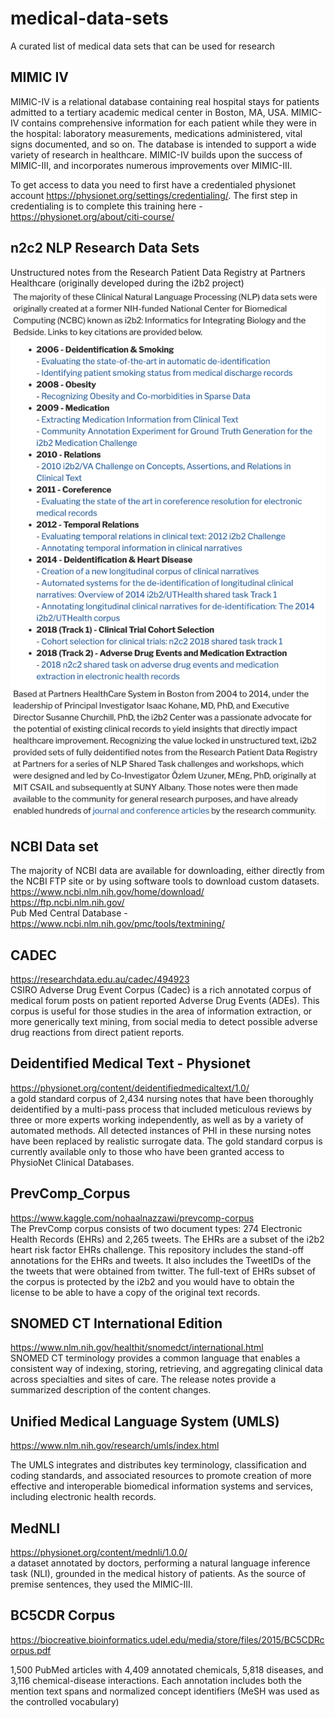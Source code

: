 # medical-data-sets
A curated list of medical data sets that can be used for research


## MIMIC IV
MIMIC-IV is a relational database containing real hospital stays for patients admitted to a tertiary academic medical center in Boston, MA, USA. MIMIC-IV contains comprehensive information for each patient while they were in the hospital: laboratory measurements, medications administered, vital signs documented, and so on. The database is intended to support a wide variety of research in healthcare. MIMIC-IV builds upon the success of MIMIC-III, and incorporates numerous improvements over MIMIC-III.

To get access to data you need to first have a credentialed physionet account https://physionet.org/settings/credentialing/. The first step in credentialing is to complete this training here - https://physionet.org/about/citi-course/

## n2c2 NLP Research Data Sets
Unstructured notes from the Research Patient Data Registry at Partners Healthcare (originally developed during the i2b2 project)
<kbd>
  <img src="n2c2.png">
</kbd>

## NCBI Data set
The majority of NCBI data are available for downloading, either directly from the NCBI FTP site or by using software tools to download custom datasets.    
https://www.ncbi.nlm.nih.gov/home/download/    
https://ftp.ncbi.nlm.nih.gov/    
Pub Med Central Database - https://www.ncbi.nlm.nih.gov/pmc/tools/textmining/    

## CADEC
https://researchdata.edu.au/cadec/494923  
CSIRO Adverse Drug Event Corpus (Cadec) is a rich annotated corpus of medical forum posts on patient reported Adverse Drug Events (ADEs). This corpus is useful for those studies in the area of information extraction, or more generically text mining, from social media to detect possible adverse drug reactions from direct patient reports.

## Deidentified Medical Text - Physionet
https://physionet.org/content/deidentifiedmedicaltext/1.0/  
a gold standard corpus of 2,434 nursing notes that have been thoroughly deidentified by a multi-pass process that included meticulous reviews by three or more experts working independently, as well as by a variety of automated methods. All detected instances of PHI in these nursing notes have been replaced by realistic surrogate data. The gold standard corpus is currently available only to those who have been granted access to PhysioNet Clinical Databases.

## PrevComp_Corpus  
https://www.kaggle.com/nohaalnazzawi/prevcomp-corpus  
The PrevComp corpus consists of two document types: 274 Electronic Health Records (EHRs) and 2,265 tweets. 
The EHRs are a subset of the i2b2 heart risk factor EHRs challenge. This repository includes the stand-off annotations for the EHRs and tweets. It also includes the TweetIDs of the the tweets that were obtained from twitter. The full-text of EHRs subset of the corpus  is protected by the i2b2 and you would have to obtain the license to be able to have a copy of the original text records. 

## SNOMED CT International Edition  
https://www.nlm.nih.gov/healthit/snomedct/international.html  
SNOMED CT terminology provides a common language that enables a consistent way of indexing, storing, retrieving, and aggregating clinical data across specialties and sites of care. The release notes provide a summarized description of the content changes.

## Unified Medical Language System (UMLS)  
https://www.nlm.nih.gov/research/umls/index.html  

The UMLS integrates and distributes key terminology, classification and coding standards, and associated resources to promote creation of more effective and interoperable biomedical information systems and services, including electronic health records.

## MedNLI  
https://physionet.org/content/mednli/1.0.0/  
a dataset annotated by doctors, performing a natural language inference task (NLI), grounded in the medical history of patients. As the source of premise sentences, they used the MIMIC-III.

## BC5CDR Corpus  
https://biocreative.bioinformatics.udel.edu/media/store/files/2015/BC5CDRcorpus.pdf  

1,500 PubMed articles with 4,409 annotated chemicals, 5,818 diseases, and 3,116 chemical-disease interactions. Each annotation includes both the mention text spans
and normalized concept identifiers (MeSH was used as the controlled vocabulary)
